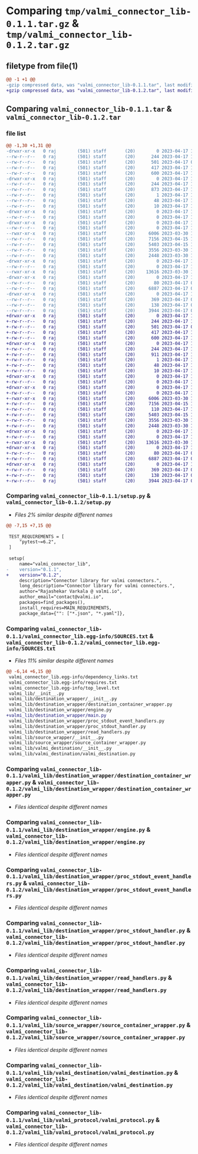 # Comparing `tmp/valmi_connector_lib-0.1.1.tar.gz` & `tmp/valmi_connector_lib-0.1.2.tar.gz`

## filetype from file(1)

```diff
@@ -1 +1 @@
-gzip compressed data, was "valmi_connector_lib-0.1.1.tar", last modified: Mon Apr 17 11:14:05 2023, max compression
+gzip compressed data, was "valmi_connector_lib-0.1.2.tar", last modified: Mon Apr 17 11:26:19 2023, max compression
```

## Comparing `valmi_connector_lib-0.1.1.tar` & `valmi_connector_lib-0.1.2.tar`

### file list

```diff
@@ -1,30 +1,31 @@
-drwxr-xr-x   0 raj        (501) staff       (20)        0 2023-04-17 11:14:05.588518 valmi_connector_lib-0.1.1/
--rw-r--r--   0 raj        (501) staff       (20)      244 2023-04-17 11:14:05.588557 valmi_connector_lib-0.1.1/PKG-INFO
--rw-r--r--   0 raj        (501) staff       (20)      501 2023-04-17 08:03:07.000000 valmi_connector_lib-0.1.1/pyproject.toml
--rw-r--r--   0 raj        (501) staff       (20)      417 2023-04-17 11:14:05.588788 valmi_connector_lib-0.1.1/setup.cfg
--rw-r--r--   0 raj        (501) staff       (20)      600 2023-04-17 11:13:42.000000 valmi_connector_lib-0.1.1/setup.py
-drwxr-xr-x   0 raj        (501) staff       (20)        0 2023-04-17 11:14:05.585517 valmi_connector_lib-0.1.1/valmi_connector_lib.egg-info/
--rw-r--r--   0 raj        (501) staff       (20)      244 2023-04-17 11:14:05.000000 valmi_connector_lib-0.1.1/valmi_connector_lib.egg-info/PKG-INFO
--rw-r--r--   0 raj        (501) staff       (20)      873 2023-04-17 11:14:05.000000 valmi_connector_lib-0.1.1/valmi_connector_lib.egg-info/SOURCES.txt
--rw-r--r--   0 raj        (501) staff       (20)        1 2023-04-17 11:14:05.000000 valmi_connector_lib-0.1.1/valmi_connector_lib.egg-info/dependency_links.txt
--rw-r--r--   0 raj        (501) staff       (20)       48 2023-04-17 11:14:05.000000 valmi_connector_lib-0.1.1/valmi_connector_lib.egg-info/requires.txt
--rw-r--r--   0 raj        (501) staff       (20)       10 2023-04-17 11:14:05.000000 valmi_connector_lib-0.1.1/valmi_connector_lib.egg-info/top_level.txt
-drwxr-xr-x   0 raj        (501) staff       (20)        0 2023-04-17 11:14:05.585615 valmi_connector_lib-0.1.1/valmi_lib/
--rw-r--r--   0 raj        (501) staff       (20)        0 2023-04-17 11:13:32.000000 valmi_connector_lib-0.1.1/valmi_lib/__init__.py
-drwxr-xr-x   0 raj        (501) staff       (20)        0 2023-04-17 11:14:05.586757 valmi_connector_lib-0.1.1/valmi_lib/destination_wrapper/
--rw-r--r--   0 raj        (501) staff       (20)        0 2023-04-17 10:23:53.000000 valmi_connector_lib-0.1.1/valmi_lib/destination_wrapper/__init__.py
--rwxr-xr-x   0 raj        (501) staff       (20)     6006 2023-03-30 16:20:11.000000 valmi_connector_lib-0.1.1/valmi_lib/destination_wrapper/destination_container_wrapper.py
--rw-r--r--   0 raj        (501) staff       (20)     7156 2023-04-15 12:32:17.000000 valmi_connector_lib-0.1.1/valmi_lib/destination_wrapper/engine.py
--rw-r--r--   0 raj        (501) staff       (20)     5403 2023-04-15 12:33:27.000000 valmi_connector_lib-0.1.1/valmi_lib/destination_wrapper/proc_stdout_event_handlers.py
--rw-r--r--   0 raj        (501) staff       (20)     3556 2023-03-30 16:20:11.000000 valmi_connector_lib-0.1.1/valmi_lib/destination_wrapper/proc_stdout_handler.py
--rw-r--r--   0 raj        (501) staff       (20)     2448 2023-03-30 16:20:11.000000 valmi_connector_lib-0.1.1/valmi_lib/destination_wrapper/read_handlers.py
-drwxr-xr-x   0 raj        (501) staff       (20)        0 2023-04-17 11:14:05.587211 valmi_connector_lib-0.1.1/valmi_lib/source_wrapper/
--rw-r--r--   0 raj        (501) staff       (20)        0 2023-04-17 10:24:00.000000 valmi_connector_lib-0.1.1/valmi_lib/source_wrapper/__init__.py
--rwxr-xr-x   0 raj        (501) staff       (20)    13616 2023-03-30 16:20:11.000000 valmi_connector_lib-0.1.1/valmi_lib/source_wrapper/source_container_wrapper.py
-drwxr-xr-x   0 raj        (501) staff       (20)        0 2023-04-17 11:14:05.587712 valmi_connector_lib-0.1.1/valmi_lib/valmi_destination/
--rw-r--r--   0 raj        (501) staff       (20)       80 2023-04-17 07:57:27.000000 valmi_connector_lib-0.1.1/valmi_lib/valmi_destination/__init__.py
--rw-r--r--   0 raj        (501) staff       (20)     6887 2023-04-17 07:57:27.000000 valmi_connector_lib-0.1.1/valmi_lib/valmi_destination/valmi_destination.py
-drwxr-xr-x   0 raj        (501) staff       (20)        0 2023-04-17 11:14:05.588393 valmi_connector_lib-0.1.1/valmi_lib/valmi_protocol/
--rw-r--r--   0 raj        (501) staff       (20)      369 2023-04-17 07:57:16.000000 valmi_connector_lib-0.1.1/valmi_lib/valmi_protocol/__init__.py
--rw-r--r--   0 raj        (501) staff       (20)      138 2023-04-17 07:57:16.000000 valmi_connector_lib-0.1.1/valmi_lib/valmi_protocol/valmi_event.py
--rw-r--r--   0 raj        (501) staff       (20)     3944 2023-04-17 07:57:16.000000 valmi_connector_lib-0.1.1/valmi_lib/valmi_protocol/valmi_protocol.py
+drwxr-xr-x   0 raj        (501) staff       (20)        0 2023-04-17 11:26:19.929086 valmi_connector_lib-0.1.2/
+-rw-r--r--   0 raj        (501) staff       (20)      244 2023-04-17 11:26:19.929129 valmi_connector_lib-0.1.2/PKG-INFO
+-rw-r--r--   0 raj        (501) staff       (20)      501 2023-04-17 08:03:07.000000 valmi_connector_lib-0.1.2/pyproject.toml
+-rw-r--r--   0 raj        (501) staff       (20)      417 2023-04-17 11:26:19.929353 valmi_connector_lib-0.1.2/setup.cfg
+-rw-r--r--   0 raj        (501) staff       (20)      600 2023-04-17 11:23:21.000000 valmi_connector_lib-0.1.2/setup.py
+drwxr-xr-x   0 raj        (501) staff       (20)        0 2023-04-17 11:26:19.925731 valmi_connector_lib-0.1.2/valmi_connector_lib.egg-info/
+-rw-r--r--   0 raj        (501) staff       (20)      244 2023-04-17 11:26:19.000000 valmi_connector_lib-0.1.2/valmi_connector_lib.egg-info/PKG-INFO
+-rw-r--r--   0 raj        (501) staff       (20)      911 2023-04-17 11:26:19.000000 valmi_connector_lib-0.1.2/valmi_connector_lib.egg-info/SOURCES.txt
+-rw-r--r--   0 raj        (501) staff       (20)        1 2023-04-17 11:26:19.000000 valmi_connector_lib-0.1.2/valmi_connector_lib.egg-info/dependency_links.txt
+-rw-r--r--   0 raj        (501) staff       (20)       48 2023-04-17 11:26:19.000000 valmi_connector_lib-0.1.2/valmi_connector_lib.egg-info/requires.txt
+-rw-r--r--   0 raj        (501) staff       (20)       10 2023-04-17 11:26:19.000000 valmi_connector_lib-0.1.2/valmi_connector_lib.egg-info/top_level.txt
+drwxr-xr-x   0 raj        (501) staff       (20)        0 2023-04-17 11:26:19.925833 valmi_connector_lib-0.1.2/valmi_lib/
+-rw-r--r--   0 raj        (501) staff       (20)        0 2023-04-17 11:13:32.000000 valmi_connector_lib-0.1.2/valmi_lib/__init__.py
+drwxr-xr-x   0 raj        (501) staff       (20)        0 2023-04-17 11:26:19.927386 valmi_connector_lib-0.1.2/valmi_lib/destination_wrapper/
+-rw-r--r--   0 raj        (501) staff       (20)        0 2023-04-17 11:26:07.000000 valmi_connector_lib-0.1.2/valmi_lib/destination_wrapper/__init__.py
+-rwxr-xr-x   0 raj        (501) staff       (20)     6006 2023-03-30 16:20:11.000000 valmi_connector_lib-0.1.2/valmi_lib/destination_wrapper/destination_container_wrapper.py
+-rw-r--r--   0 raj        (501) staff       (20)     7156 2023-04-15 12:32:17.000000 valmi_connector_lib-0.1.2/valmi_lib/destination_wrapper/engine.py
+-rw-r--r--   0 raj        (501) staff       (20)      110 2023-04-17 11:26:04.000000 valmi_connector_lib-0.1.2/valmi_lib/destination_wrapper/main.py
+-rw-r--r--   0 raj        (501) staff       (20)     5403 2023-04-15 12:33:27.000000 valmi_connector_lib-0.1.2/valmi_lib/destination_wrapper/proc_stdout_event_handlers.py
+-rw-r--r--   0 raj        (501) staff       (20)     3556 2023-03-30 16:20:11.000000 valmi_connector_lib-0.1.2/valmi_lib/destination_wrapper/proc_stdout_handler.py
+-rw-r--r--   0 raj        (501) staff       (20)     2448 2023-03-30 16:20:11.000000 valmi_connector_lib-0.1.2/valmi_lib/destination_wrapper/read_handlers.py
+drwxr-xr-x   0 raj        (501) staff       (20)        0 2023-04-17 11:26:19.927661 valmi_connector_lib-0.1.2/valmi_lib/source_wrapper/
+-rw-r--r--   0 raj        (501) staff       (20)        0 2023-04-17 10:24:00.000000 valmi_connector_lib-0.1.2/valmi_lib/source_wrapper/__init__.py
+-rwxr-xr-x   0 raj        (501) staff       (20)    13616 2023-03-30 16:20:11.000000 valmi_connector_lib-0.1.2/valmi_lib/source_wrapper/source_container_wrapper.py
+drwxr-xr-x   0 raj        (501) staff       (20)        0 2023-04-17 11:26:19.928117 valmi_connector_lib-0.1.2/valmi_lib/valmi_destination/
+-rw-r--r--   0 raj        (501) staff       (20)       80 2023-04-17 07:57:27.000000 valmi_connector_lib-0.1.2/valmi_lib/valmi_destination/__init__.py
+-rw-r--r--   0 raj        (501) staff       (20)     6887 2023-04-17 07:57:27.000000 valmi_connector_lib-0.1.2/valmi_lib/valmi_destination/valmi_destination.py
+drwxr-xr-x   0 raj        (501) staff       (20)        0 2023-04-17 11:26:19.928962 valmi_connector_lib-0.1.2/valmi_lib/valmi_protocol/
+-rw-r--r--   0 raj        (501) staff       (20)      369 2023-04-17 07:57:16.000000 valmi_connector_lib-0.1.2/valmi_lib/valmi_protocol/__init__.py
+-rw-r--r--   0 raj        (501) staff       (20)      138 2023-04-17 07:57:16.000000 valmi_connector_lib-0.1.2/valmi_lib/valmi_protocol/valmi_event.py
+-rw-r--r--   0 raj        (501) staff       (20)     3944 2023-04-17 07:57:16.000000 valmi_connector_lib-0.1.2/valmi_lib/valmi_protocol/valmi_protocol.py
```

### Comparing `valmi_connector_lib-0.1.1/setup.py` & `valmi_connector_lib-0.1.2/setup.py`

 * *Files 2% similar despite different names*

```diff
@@ -7,15 +7,15 @@
 
 TEST_REQUIREMENTS = [
     "pytest~=6.2",
 ]
 
 setup(
     name="valmi_connector_lib",
-    version="0.1.1",
+    version="0.1.2",
     description="Connector library for valmi connectors.",
     long_description="Connector library for valmi connectors.",
     author="Rajashekar Varkala @ valmi.io",
     author_email="contact@valmi.io",
     packages=find_packages(),
     install_requires=MAIN_REQUIREMENTS,
     package_data={"": ["*.json", "*.yaml"]},
```

### Comparing `valmi_connector_lib-0.1.1/valmi_connector_lib.egg-info/SOURCES.txt` & `valmi_connector_lib-0.1.2/valmi_connector_lib.egg-info/SOURCES.txt`

 * *Files 11% similar despite different names*

```diff
@@ -6,14 +6,15 @@
 valmi_connector_lib.egg-info/dependency_links.txt
 valmi_connector_lib.egg-info/requires.txt
 valmi_connector_lib.egg-info/top_level.txt
 valmi_lib/__init__.py
 valmi_lib/destination_wrapper/__init__.py
 valmi_lib/destination_wrapper/destination_container_wrapper.py
 valmi_lib/destination_wrapper/engine.py
+valmi_lib/destination_wrapper/main.py
 valmi_lib/destination_wrapper/proc_stdout_event_handlers.py
 valmi_lib/destination_wrapper/proc_stdout_handler.py
 valmi_lib/destination_wrapper/read_handlers.py
 valmi_lib/source_wrapper/__init__.py
 valmi_lib/source_wrapper/source_container_wrapper.py
 valmi_lib/valmi_destination/__init__.py
 valmi_lib/valmi_destination/valmi_destination.py
```

### Comparing `valmi_connector_lib-0.1.1/valmi_lib/destination_wrapper/destination_container_wrapper.py` & `valmi_connector_lib-0.1.2/valmi_lib/destination_wrapper/destination_container_wrapper.py`

 * *Files identical despite different names*

### Comparing `valmi_connector_lib-0.1.1/valmi_lib/destination_wrapper/engine.py` & `valmi_connector_lib-0.1.2/valmi_lib/destination_wrapper/engine.py`

 * *Files identical despite different names*

### Comparing `valmi_connector_lib-0.1.1/valmi_lib/destination_wrapper/proc_stdout_event_handlers.py` & `valmi_connector_lib-0.1.2/valmi_lib/destination_wrapper/proc_stdout_event_handlers.py`

 * *Files identical despite different names*

### Comparing `valmi_connector_lib-0.1.1/valmi_lib/destination_wrapper/proc_stdout_handler.py` & `valmi_connector_lib-0.1.2/valmi_lib/destination_wrapper/proc_stdout_handler.py`

 * *Files identical despite different names*

### Comparing `valmi_connector_lib-0.1.1/valmi_lib/destination_wrapper/read_handlers.py` & `valmi_connector_lib-0.1.2/valmi_lib/destination_wrapper/read_handlers.py`

 * *Files identical despite different names*

### Comparing `valmi_connector_lib-0.1.1/valmi_lib/source_wrapper/source_container_wrapper.py` & `valmi_connector_lib-0.1.2/valmi_lib/source_wrapper/source_container_wrapper.py`

 * *Files identical despite different names*

### Comparing `valmi_connector_lib-0.1.1/valmi_lib/valmi_destination/valmi_destination.py` & `valmi_connector_lib-0.1.2/valmi_lib/valmi_destination/valmi_destination.py`

 * *Files identical despite different names*

### Comparing `valmi_connector_lib-0.1.1/valmi_lib/valmi_protocol/valmi_protocol.py` & `valmi_connector_lib-0.1.2/valmi_lib/valmi_protocol/valmi_protocol.py`

 * *Files identical despite different names*

